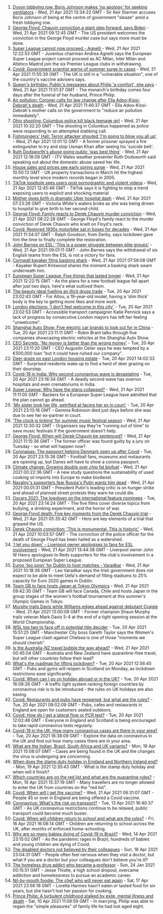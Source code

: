 1. [Dyson lobbying row: Boris Johnson makes 'no apology' for seeking ventilators](https://www.bbc.co.uk/news/uk-politics-56832486) - Wed, 21 Apr 2021 13:34:22 GMT - Sir Keir Starmer accuses Boris Johnson of being at the centre of government "sleaze" amid a fresh lobbying row.
2. [George Floyd: Chauvin conviction a giant step forward, says Biden](https://www.bbc.co.uk/news/world-us-canada-56827436) - Wed, 21 Apr 2021 09:12:45 GMT - The US president welcomes the conviction in the George Floyd murder case but says more must be done.
3. [Super League cannot now proceed - Agnelli ](https://www.bbc.co.uk/sport/football/56830308) - Wed, 21 Apr 2021 12:22:53 GMT - Juventus chairman Andrea Agnelli says the European Super League project cannot proceed as AC Milan, Inter Milan and Atletico Madrid join the six Premier League clubs in withdrawing.
4. [Covid: Government scientist warns of summer surge in cases](https://www.bbc.co.uk/news/uk-56830398) - Wed, 21 Apr 2021 11:55:39 GMT - The UK is still in a "vulnerable situation", one of the country's vaccine advisers says.
5. [Queen's birthday: Public's messages about Philip 'a comfort', she says](https://www.bbc.co.uk/news/uk-56811715) - Wed, 21 Apr 2021 11:51:37 GMT - The monarch's birthday comes four days after the funeral of her husband, Prince Philip.
6. [Air pollution: Coroner calls for law change after Ella Adoo-Kissi-Debrah's death](https://www.bbc.co.uk/news/uk-england-london-56801794) - Wed, 21 Apr 2021 11:46:37 GMT - Ella Adoo-Kissi-Debrah's mother calls on the government to "reduce air pollution immediately".
7. [Ohio shooting: Columbus police kill black teenage girl](https://www.bbc.co.uk/news/world-us-canada-56825871) - Wed, 21 Apr 2021 10:32:20 GMT - The shooting in Columbus happened as police were responding to an attempted stabbing call.
8. [Fishmongers' Hall: Terror attacker shouted 'I'm going to blow you all up'](https://www.bbc.co.uk/news/uk-england-london-56817533) - Wed, 21 Apr 2021 13:01:12 GMT - A former prisoner sprayed a fire extinguisher to try and stop Usman Khan after seeing his 'suicide belt'.
9. [Ruth Dodsworth's abuse going public 'was best thing'](https://www.bbc.co.uk/news/uk-wales-56831201) - Wed, 21 Apr 2021 12:18:09 GMT - ITV Wales weather presenter Ruth Dodsworth said speaking out about the domestic abuse saved her life.
10. [House sales and prices see early spring surge](https://www.bbc.co.uk/news/business-56830288) - Wed, 21 Apr 2021 10:50:13 GMT - UK property transactions in March hit the highest monthly level since modern records began in 2005.
11. [TikTok loophole sees users post pornographic and violent videos](https://www.bbc.co.uk/news/technology-56821882) - Wed, 21 Apr 2021 12:45:46 GMT - TikTok says it is fighting to stop a trend exposing users to explicit and shocking material
12. [Mother gives birth in dramatic Uber hospital dash](https://www.bbc.co.uk/news/uk-england-london-56803337) - Wed, 21 Apr 2021 07:23:28 GMT - Victoria White's waters broke as she was being driven to hospital to give birth to her second child.
13. [George Floyd: Family reacts to Derek Chauvin murder conviction](https://www.bbc.co.uk/news/world-us-canada-56829219) - Wed, 21 Apr 2021 08:22:28 GMT - George Floyd's family react to the murder conviction of Derek Chauvin who knelt on Floyd's neck.
14. [Covid: Restored 1930s motorbike sat in boxes for decades](https://www.bbc.co.uk/news/uk-england-derbyshire-56803697) - Wed, 21 Apr 2021 11:34:07 GMT - Ralph Goodson, from Derby, says lockdown gave him the time to finally complete the restoration.
15. [John Barnes on ESL: 'This is a power struggle between elite groups'](https://www.bbc.co.uk/news/uk-56829809) - Wed, 21 Apr 2021 09:01:11 GMT - John Barnes says the withdrawal of six English teams from the ESL is not a victory for fans.
16. [Cornwall kayaker films basking shark](https://www.bbc.co.uk/news/uk-england-cornwall-56821802) - Wed, 21 Apr 2021 07:56:08 GMT - Kayaker Rupert Kirkwood shares the moment a basking shark swam underneath him.
17. [European Super League: Five things that lasted longer](https://www.bbc.co.uk/news/newsbeat-56829099) - Wed, 21 Apr 2021 12:22:15 GMT - As the plans for a new football league fall apart after just two days, here's what outlived them.
18. [The beauty ideal fuelling an illicit drugs trade](https://www.bbc.co.uk/news/stories-56819838) - Tue, 20 Apr 2021 23:02:43 GMT - For Altou, a 19-year-old model, having a ‘slim thick’ body is the key to getting more likes and more work.
19. [London elections: 'I don't feel welcome in this city'](https://www.bbc.co.uk/news/uk-england-london-56815242) - Tue, 20 Apr 2021 23:02:53 GMT - Accessible transport campaigner Katie Pennick says a lack of progress by consecutive London mayors has left her feeling "unwelcome".
20. [Shanghai Auto Show: Five electric car brands to look out for in China](https://www.bbc.co.uk/news/business-56818957) - Tue, 20 Apr 2021 23:11:11 GMT - Robin Brant talks through five companies showcasing electric vehicles at the Shanghai Auto Show.
21. [CEO Secrets: 'No money is better than the wrong money'](https://www.bbc.co.uk/news/business-56816561) - Tue, 20 Apr 2021 23:11:20 GMT - CEO Augustin Celier says he was tempted by a €500,000 loan "but it could have ruined our company".
22. [Deer graze on east London housing estate](https://www.bbc.co.uk/news/uk-england-london-56819018) - Tue, 20 Apr 2021 14:02:33 GMT - Surprised residents wake up to find a herd of deer grazing on their doorstep.
23. [Covid-19 in India: Why second coronavirus wave is devastating](https://www.bbc.co.uk/news/world-asia-india-56811315) - Tue, 20 Apr 2021 23:16:34 GMT - A deadly second wave has overrun hospitals and even crematoriums in India.
24. [Super League: Why have the plans collapsed?](https://www.bbc.co.uk/news/business-56768728) - Wed, 21 Apr 2021 11:11:05 GMT - Backers for a European Super League have admitted that the plan cannot go ahead.
25. ['My sister took her life, petrified at facing her ex in court'](https://www.bbc.co.uk/news/uk-56539465) - Tue, 20 Apr 2021 23:13:16 GMT - Gemma Robinson died just days before she was due to see her ex-partner in court.
26. ['The clock is ticking' for summer music festival season](https://www.bbc.co.uk/news/entertainment-arts-56828608) - Wed, 21 Apr 2021 12:30:32 GMT - Organisers say they're "running out of time" to save music festivals if the government doesn't help.
27. [George Floyd: When will Derek Chauvin be sentenced?](https://www.bbc.co.uk/news/world-us-canada-56829289) - Wed, 21 Apr 2021 11:15:36 GMT - The former officer was found guilty by a jury on Tuesday - so what will happen now?
28. [Coronapas: The passport helping Denmark open up after Covid](https://www.bbc.co.uk/news/world-europe-56812293) - Tue, 20 Apr 2021 23:15:36 GMT - Football fans, museums and restaurants are opening up, but Danes will have to show a corona passport.
29. [Climate change: Growing doubts over chip fat biofuel](https://www.bbc.co.uk/news/science-environment-56819257) - Wed, 21 Apr 2021 00:22:36 GMT - A new study questions the sustainability of used cooking oil imports into Europe to make biodiesel.
30. [Navalny's supporters fear Russia's Putin wants him dead](https://www.bbc.co.uk/news/world-europe-56812292) - Wed, 21 Apr 2021 00:01:31 GMT - President Putin's leading critic is on hunger strike and ahead of planned street protests they warn he could die.
31. [Oscars 2021: The lowdown on the international feature nominees](https://www.bbc.co.uk/news/entertainment-arts-56674879) - Tue, 20 Apr 2021 23:14:24 GMT - The five films cover diverse topics from bullying, a drinking experiment, and the horror of war.
32. [George Floyd death: Five key moments from the Derek Chauvin trial](https://www.bbc.co.uk/news/world-us-canada-56802198) - Wed, 21 Apr 2021 05:35:42 GMT - Here are key elements of a trial that gripped the US.
33. [Derek Chauvin conviction: 'This is monumental. This is historic'](https://www.bbc.co.uk/news/world-us-canada-56824330) - Wed, 21 Apr 2021 10:03:57 GMT - The conviction of the police officer for the death of George Floyd has been hailed as a watershed.
34. ['I let you down' - Liverpool owner apologises to fans for ESL involvement](https://www.bbc.co.uk/sport/football/56828413) - Wed, 21 Apr 2021 13:44:38 GMT - Liverpool owner John W Henry apologises to Reds supporters for the club's involvement in a proposed European Super League.
35. [Euros 'too soon' for Dublin to host matches - Varadkar](https://www.bbc.co.uk/sport/football/56805604) - Wed, 21 Apr 2021 10:18:36 GMT - Leo Varadkar says the Irish government does not expect to be able to meet Uefa's demand of filling stadiums to 25% capacity for Euro 2020 games in Dublin.
36. [Team GB to face hosts Japan at Tokyo Olympics](https://www.bbc.co.uk/sport/football/56827531) - Wed, 21 Apr 2021 09:42:30 GMT - Team GB will face Canada, Chile and hosts Japan in the group stages of the women's football tournament at this summer's Olympic Games in Tokyo.
37. [Murphy trails Davis while Williams edges ahead against debutant Craigie](https://www.bbc.co.uk/sport/snooker/56829729) - Wed, 21 Apr 2021 13:00:09 GMT - Former champion Shaun Murphy trails veteran Mark Davis 5-4 at the end of a tight opening session at the World Championship.
38. [WSL top two to face off in potential title decider](https://www.bbc.co.uk/sport/football/56741399) - Tue, 20 Apr 2021 15:51:25 GMT - Manchester City boss Gareth Taylor says the Women's Super League clash against Chelsea is one of those "moments we should cherish".
39. [Is the Australia-NZ travel bubble the way ahead?](https://www.bbc.co.uk/news/business-56796943) - Wed, 21 Apr 2021 00:45:04 GMT - Australia and New Zealand have quarantine-free travel, but will other countries follow their lead?
40. [What's the roadmap for lifting lockdown?](https://www.bbc.co.uk/news/explainers-52530518) - Tue, 20 Apr 2021 12:56:45 GMT - Pubs and gyms will reopen in Scotland on Monday, as lockdown restrictions ease significantly.
41. [Covid: When can I go on holiday abroad or in the UK?](https://www.bbc.co.uk/news/explainers-52646738) - Tue, 20 Apr 2021 16:08:26 GMT - A traffic light system ranking foreign countries by coronavirus risk is to be introduced - the rules on UK holidays are also easing.
42. [Covid: Restaurants and pubs have reopened, but what are the rules?](https://www.bbc.co.uk/news/business-52977388) - Tue, 20 Apr 2021 09:02:09 GMT - Pubs, cafes and restaurants in England are open for customers seated outdoors.
43. [Covid: How do I get a lateral flow or PCR test?](https://www.bbc.co.uk/news/health-51943612) - Tue, 20 Apr 2021 12:02:48 GMT - Everyone in England and Scotland is being encouraged to take rapid coronavirus tests regularly.
44. [Covid-19 in the UK: How many coronavirus cases are there in your area?](https://www.bbc.co.uk/news/uk-51768274) - Tue, 20 Apr 2021 16:38:09 GMT - Explore the data on coronavirus in the UK and find out how many cases there are in your area.
45. [What are the Indian, Brazil, South Africa and UK variants?](https://www.bbc.co.uk/news/health-55659820) - Mon, 19 Apr 2021 15:08:07 GMT - Cases are being found in the UK and the changes the virus is undergoing are concerning.
46. [When does the stamp duty holiday in England and Northern Ireland end?](https://www.bbc.co.uk/news/business-53319433) - Mon, 19 Apr 2021 12:35:43 GMT - What is the stamp duty holiday and when will it finish?
47. [Which countries are on the red list and what are the quarantine rules?](https://www.bbc.co.uk/news/explainers-52544307) - Mon, 19 Apr 2021 15:37:19 GMT - Many travellers are no longer allowed to enter the UK from countries on the "red list".
48. [Covid: When will I get the vaccine?](https://www.bbc.co.uk/news/health-55045639) - Wed, 21 Apr 2021 08:31:07 GMT - People 45 or over in England are being offered a Covid vaccine.
49. [Coronavirus: What's the risk on transport?](https://www.bbc.co.uk/news/health-51736185) - Tue, 13 Apr 2021 16:40:37 GMT - As UK coronavirus restrictions continue to be relaxed, public transport could become much busier.
50. [Covid: When will children return to school and what are the rules?](https://www.bbc.co.uk/news/education-51643556) - Fri, 16 Apr 2021 16:08:14 GMT - Children are returning to school across the UK, after months of enforced home-schooling.
51. [Why are so many babies dying of Covid-19 in Brazil?](https://www.bbc.co.uk/news/world-latin-america-56696907) - Wed, 14 Apr 2021 23:15:02 GMT - As the pandemic rages in Brazil, hundreds of babies and young children are dying of Covid.
52. [The disabled doctors not believed by their colleagues](https://www.bbc.co.uk/news/disability-56244376) - Sun, 18 Apr 2021 23:04:31 GMT - People often feel nervous when they visit a doctor, but what if you are a doctor but your colleagues don't believe you're ill?
53. [The homeless drug addict who became a professor](https://www.bbc.co.uk/news/stories-55559382) - Sun, 24 Jan 2021 00:15:51 GMT - Jesse Thistle, a high school dropout, overcame addiction and homelessness to pursue an academic career.
54. [Nil-by-mouth foodie: The chef who will never eat again](https://www.bbc.co.uk/news/stories-56688582) - Sat, 17 Apr 2021 23:56:18 GMT - Loretta Harmes hasn't eaten or tasted food for six years, but she hasn't lost her passion for cooking.
55. [Prince Philip: A turbulent childhood stalked by exile, mental illness and death](https://www.bbc.co.uk/news/uk-56690270) - Sat, 10 Apr 2021 11:08:59 GMT - In marrying, Philip was able to regain the "simple pleasures" of family life he had lost aged eight.
